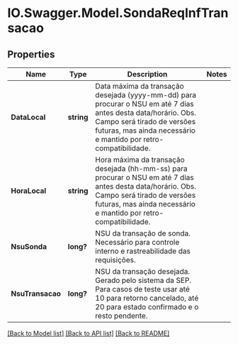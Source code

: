 # IO.Swagger.Model.SondaReqInfTransacao
## Properties

Name | Type | Description | Notes
------------ | ------------- | ------------- | -------------
**DataLocal** | **string** | Data máxima da transação desejada (yyyy-mm-dd) para procurar o NSU em até 7 dias antes desta data/horário. Obs. Campo será tirado de versões futuras, mas ainda necessário e mantido por retro-compatibilidade. | 
**HoraLocal** | **string** | Hora máxima da transação desejada (hh-mm-ss) para procurar o NSU em até 7 dias antes desta data/horário. Obs. Campo será tirado de versões futuras, mas ainda necessário e mantido por retro-compatibilidade. | 
**NsuSonda** | **long?** | NSU da transação de sonda. Necessário para controle interno e rastreabilidade das requisições. | 
**NsuTransacao** | **long?** | NSU da transação desejada. Gerado pelo sistema da SEP. Para casos de teste usar até 10 para retorno cancelado, até 20 para estado confirmado e o resto pendente. | 

[[Back to Model list]](../README.md#documentation-for-models) [[Back to API list]](../README.md#documentation-for-api-endpoints) [[Back to README]](../README.md)

